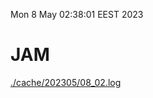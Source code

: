 Mon  8 May 02:38:01 EEST 2023
# JAM
<a href='./cache/202305/08_02.log'>./cache/202305/08_02.log</a>
